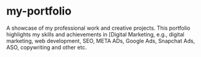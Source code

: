# my-portfolio
A showcase of my professional work and creative projects. This portfolio highlights my skills and achievements in [Digital Marketing, e.g., digital marketing, web development, SEO, META ADs, Google Ads, Snapchat Ads, ASO, copywriting and other etc.
